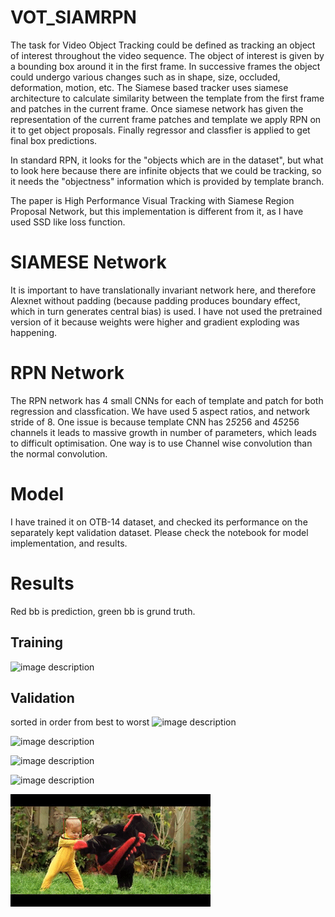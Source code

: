 # VOT_SIAMRPN
The task for Video Object Tracking could be defined as tracking an object of interest throughout the video sequence. The object of interest is given by a bounding box around it in the first frame. In successive frames the object could undergo various changes such as in shape, size, occluded, deformation, motion, etc. The Siamese based tracker uses siamese architecture to calculate similarity between the template from the first frame and patches in the current frame. Once siamese network has given the representation of the current frame patches and template we apply RPN on it to get object proposals. Finally regressor and classfier is applied to get final box predictions. 


In standard RPN, it looks for the "objects which are in the dataset", but what to look here because there are infinite objects 
that we could be tracking, so it needs the "objectness" information which is provided by template branch.

The paper is High Performance Visual Tracking with Siamese Region Proposal Network, but this implementation is different from it, as I have used SSD like loss function.


# SIAMESE Network
It is important to have translationally invariant network here, and therefore Alexnet without padding (because padding produces boundary effect, which in turn generates central bias) is used. I have not used the pretrained version of it because weights were higher and gradient exploding was happening. 

# RPN Network
The RPN network has 4 small CNNs for each of template and patch for both regression and classfication. We have used 5 aspect ratios, and network stride of 8.
One issue is because template CNN has 2*5*256 and 4*5*256 channels it leads to massive growth in number of parameters, which leads to difficult optimisation. One way is to use Channel wise convolution than the normal convolution.

# Model
I have trained it on OTB-14 dataset, and checked its performance on the separately kept validation dataset.
Please check the notebook for model implementation, and results. 

# Results
Red bb is prediction, green bb is grund truth.

## Training
![image description](Videos/training/Woman.gif)

## Validation
sorted in order from best to worst
![image description](Videos/validation/David2.gif)

![image description](Videos/validation/Coke.gif)

![image description](Videos/validation/FaceOcc1.gif)

![image description](Videos/validation/Surfer.gif)

![image description](Videos/validation/DragonBaby.gif)
